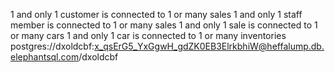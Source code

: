 1 and only 1 customer is connected to 1 or many sales
1 and only 1 staff member is connected to 1 or many sales
1 and only 1 sale is connected to 1 or many cars
1 and only 1 car is connected to 1 or many inventories 
postgres://dxoldcbf:x_qsErG5_YxGgwH_gdZK0EB3ElrkbhiW@heffalump.db.elephantsql.com/dxoldcbf